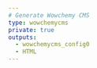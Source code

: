 ```yaml
---
# Generate Wowchemy CMS
type: wowchemycms
private: true
outputs:
  - wowchemycms_config0
  - HTML
---
```

